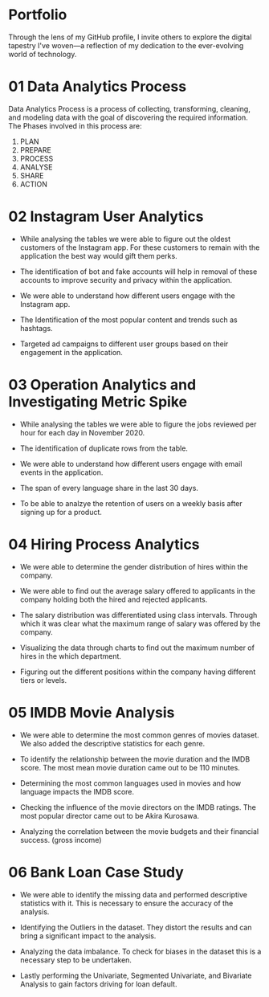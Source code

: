 # Portfolio
Through the lens of my GitHub profile, I invite others to explore the digital tapestry I've woven—a reflection of my dedication to the ever-evolving world of technology.

# 01 Data Analytics Process
Data Analytics Process is a process of collecting, transforming, cleaning, and modeling data with the goal of discovering the required information.
The Phases involved in this process are:
1) PLAN
2) PREPARE
3) PROCESS
4) ANALYSE
5) SHARE
6) ACTION

# 02 Instagram User Analytics
* While analysing the tables we were able to figure out the oldest customers of the Instagram app. For these customers to remain with the application the best way would gift them perks.

* The identification of bot and fake accounts will help in removal of these accounts to improve security and privacy within the application.
  
* We were able to understand how different users engage with the Instagram app.
  
* The Identification of the most popular content and trends such as hashtags.

* Targeted ad campaigns to different user groups based on their engagement in the application.

# 03 Operation Analytics and Investigating Metric Spike
* While analysing the tables we were able to figure the jobs reviewed per hour for each day in November 2020.
  
* The identification of duplicate rows from the table.
  
* We were able to understand how different users engage with email events in the application.
  
* The span of every language share in the last 30 days.
  
* To be able to analzye the retention of users on a weekly basis after signing up for a product.

# 04 Hiring Process Analytics
* We were able to determine the gender distribution of hires within the company.
  
* We were able to find out the average salary offered to applicants in the company holding both the hired and rejected applicants.
  
* The salary distribution was differentiated using class intervals. Through which it was clear what the maximum range of salary was offered by the company.
  
* Visualizing the data through charts to find out the maximum number of hires in the which department.
  
* Figuring out the different positions within the company having different tiers or levels.

# 05 IMDB Movie Analysis
* We were able to determine the most common genres of movies dataset. We also added the descriptive statistics for each genre.

* To identify the relationship between the movie duration and the IMDB score. The most mean movie duration came out to be 110 minutes.

* Determining the most common languages used in movies and how language impacts the IMDB score.

* Checking the influence of the movie directors on the IMDB ratings. The most popular director came out to be Akira Kurosawa.

* Analyzing the correlation between the movie budgets and their financial success. (gross income)

# 06 Bank Loan Case Study
* We were able to identify the missing data and performed descriptive statistics with it. This is necessary to ensure the accuracy of the analysis.

* Identifying the Outliers in the dataset. They distort the results and can bring a significant impact to the analysis.

* Analyzing the data imbalance. To check for biases in the dataset this is a necessary step to be undertaken.

* Lastly performing the Univariate, Segmented Univariate, and Bivariate Analysis to gain factors driving for loan default.







